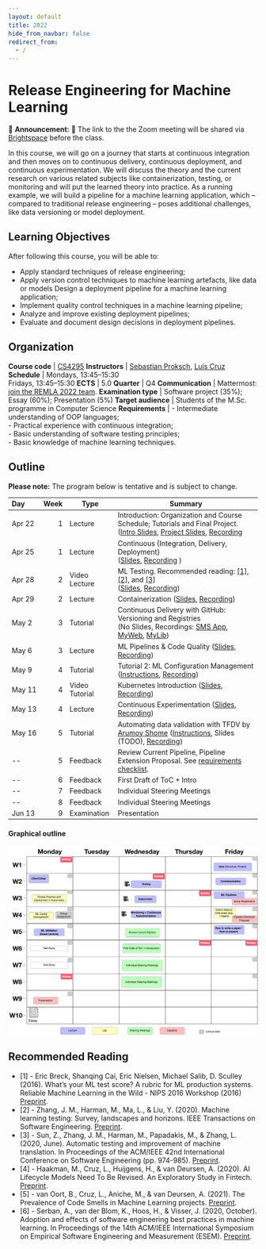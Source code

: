 ```yaml
---
layout: default
title: 2022
hide_from_navbar: false
redirect_from:
  - /
---
```


# Release Engineering for Machine Learning

📣 **Announcement:** 📣 The link to the the Zoom meeting will be shared via [Brightspace] before the class. 

In this course, we will go on a journey that starts at continuous integration and then moves on to continuous delivery, continuous deployment, and continuous experimentation. We will discuss the theory and the current research on various related subjects like containerization, testing, or monitoring and will put the learned theory into practice. As a running example, we will build a pipeline for a machine learning application, which – compared to traditional release engineering – poses additional challenges, like data versioning or model deployment.

## Learning Objectives

After following this course, you will be able to:

- Apply standard techniques of release engineering;
- Apply version control techniques to machine learning artefacts, like data or models Design a deployment pipeline for a machine learning application;
- Implement quality control techniques in a machine learning pipeline;
- Analyze and improve existing deployment pipelines;
- Evaluate and document design decisions in deployment pipelines.

## Organization

**Course code**       | [CS4295]
**Instructors**       | [Sebastian Proksch], [Luís Cruz]
**Schedule**          |	Mondays, 13:45–15:30 <br/> Fridays, 13:45–15:30
**ECTS** 	            | 5.0
**Quarter**           | Q4
**Communication**     | Mattermost: [join the REMLA 2022 team](https://mattermost.tudelft.nl/signup_user_complete/?id=fgaxpprdnj83zewkcnzt44rhrc).
**Examination type**  | Software project (35%); Essay (60%); Presentation (5%)
**Target audience**   |	Students of the M.Sc. programme in Computer Science
**Requirements** 	  | - Intermediate understanding of OOP languages; <br/> - Practical experience with continuous integration; <br/> - Basic understanding of software testing principles; <br/> - Basic knowledge of machine learning techniques.


## Outline

**Please note:** The program below is tentative and is subject to change.

 Day   | Week| Type | Summary
:------| ---:|---|----------|
 Apr&nbsp;22| 1   | Lecture | Introduction: Organization and Course Schedule; Tutorials and Final Project. ([Intro Slides][slides_01a], [Project Slides][slides_01b], [Recording][video_01]
 Apr&nbsp;25| 1   | Lecture | Continuous {Integration, Delivery, Deployment}<br/>([Slides][slides_02], [Recording][video_02] )
 Apr&nbsp;28| 2   | Video Lecture | ML Testing. Recommended reading: [[1]](#1), [[2]](#2), and [[3]](#3)<br/>([Slides][slides_03], [Recording][video_03])
 Apr&nbsp;29| 2   |  Lecture | Containerization ([Slides][slides_04], [Recording][video_04])
 May&nbsp;2 | 3   |  Tutorial | Continuous Delivery with GitHub: Versioning and Registries<br/>(No Slides, Recordings: [SMS App][video_05a], [MyWeb][video_05b], [MyLib][video_05c])
 May&nbsp;6 | 3   | Lecture | ML Pipelines & Code Quality ([Slides][slides_07], [Recording][video_07])
 May&nbsp;9 | 4   | Tutorial  | Tutorial 2: ML Configuration Management<br/> ([Instructions][ML Configuration Management], [Recording][video_07b])
 May&nbsp;11 | 4   | Video Tutorial | Kubernetes Introduction ([Slides][slides_08], [Recording][video_08])
 May&nbsp;13 | 4   | Lecture | Continuous Experimentation ([Slides][slides_09], [Recording][video_09])
 May&nbsp;16 | 5   | Tutorial | Automating data validation with TFDV by [Arumoy Shome](https://arumoy.me) ([Instructions](https://github.com/arumoy-shome/remla), Slides (TODO), [Recording][video_10])
-- | 5   | Feedback | Review Current Pipeline, Pipeline Extension Proposal. See [requirements checklist](./pipeline_reqs).
-- | 6   | Feedback | First Draft of ToC + Intro
-- | 7   | Feedback | Individual Steering Meetings
-- | 8   | Feedback | Individual Steering Meetings
Jun&nbsp;13 | 9  | Examination | Presentation

#### Graphical outline

![Outline 2022](../img/outline-2022.png)

## Recommended Reading

- <span id="1">[1]</span> - Eric Breck, Shanqing Cai, Eric Nielsen, Michael Salib, D. Sculley (2016). What’s your ML test score? A rubric for ML production systems. Reliable Machine Learning in the Wild - NIPS 2016 Workshop (2016) [Preprint](https://research.google/pubs/pub45742/).
- <span id="2">[2]</span> - Zhang, J. M., Harman, M., Ma, L., & Liu, Y. (2020). Machine learning testing: Survey, landscapes and horizons. IEEE Transactions on Software Engineering. [Preprint](https://arxiv.org/abs/1906.10742).
- <span id="3">[3]</span> - Sun, Z., Zhang, J. M., Harman, M., Papadakis, M., & Zhang, L. (2020, June). Automatic testing and improvement of machine translation. In Proceedings of the ACM/IEEE 42nd International Conference on Software Engineering (pp. 974-985). [Preprint](https://arxiv.org/abs/1910.02688).
- [4] - Haakman, M., Cruz, L., Huijgens, H., & van Deursen, A. (2020). AI Lifecycle Models Need To Be Revised. An Exploratory Study in Fintech. [Preprint](https://arxiv.org/abs/2010.02716).
- [5] - van Oort, B., Cruz, L., Aniche, M., & van Deursen, A. (2021). The Prevalence of Code Smells in Machine Learning projects. [Preprint](https://arxiv.org/abs/2103.04146).
- <span id="6">[6]</span> - Serban, A., van der Blom, K., Hoos, H., & Visser, J. (2020, October). Adoption and effects of software engineering best practices in machine learning. In Proceedings of the 14th ACM/IEEE International Symposium on Empirical Software Engineering and Measurement (ESEM). [Preprint](https://arxiv.org/abs/2007.14130).



[Sebastian Proksch]: https://proks.ch
[Luís Cruz]: https://luiscruz.github.io
[CS4295]: https://studiegids.tudelft.nl/a101_displayCourse.do?course_id=56383
[Brightspace]: https://brightspace.tudelft.nl/d2l/home/399673

[slides_01a]: https://surfdrive.surf.nl/files/index.php/s/QbMlMqQDYVGGBWM/download?path=%2Fslide-exports&files=01_Intro_Orga.pdf
[slides_01b]: https://surfdrive.surf.nl/files/index.php/s/QbMlMqQDYVGGBWM/download?path=%2Fslide-exports&files=01_intro_tutorials_project.pdf
[slides_02]: https://surfdrive.surf.nl/files/index.php/s/QbMlMqQDYVGGBWM/download?path=%2Fslide-exports&files=02_continuous_x.pdf
[slides_03]: https://surfdrive.surf.nl/files/index.php/s/bJeLGmshwPv1JV5
[slides_04]: https://surfdrive.surf.nl/files/index.php/s/QbMlMqQDYVGGBWM/download?path=%2Fslide-exports&files=04_container_orchestration.pdf
[slides_07]: https://surfdrive.surf.nl/files/index.php/s/Q3E9bGXOfrcK3OQ
[slides_08]: https://surfdrive.surf.nl/files/index.php/s/QbMlMqQDYVGGBWM/download?path=%2Fslide-exports&files=08_kubernetes_intro.pdf
[slides_09]: https://surfdrive.surf.nl/files/index.php/s/QbMlMqQDYVGGBWM/download?path=%2Fslide-exports&files=09_continuous_experimentation.pdf

[video_01]: https://surfdrive.surf.nl/files/index.php/s/QbMlMqQDYVGGBWM/download?path=%2Frecordings&files=Apr%2022%20-%20Introduction%20and%20Organization.mp4
[video_02]: https://surfdrive.surf.nl/files/index.php/s/QbMlMqQDYVGGBWM/download?path=%2Frecordings&files=Apr%2025%20-%20Continuous%20X.mp4
[video_03]: https://surfdrive.surf.nl/files/index.php/s/6hfa4qEnPXbCHqg
[video_04]: https://surfdrive.surf.nl/files/index.php/s/QbMlMqQDYVGGBWM/download?path=%2Frecordings&files=Apr%2029%20-%20Containers%20and%20Orchestration.mp4
[video_05a]: https://surfdrive.surf.nl/files/index.php/s/QbMlMqQDYVGGBWM/download?path=%2Frecordings&files=May%202%20-%20Tutorial%20on%20Docker%20and%20Github%20Actions.mp4
[video_05b]: https://surfdrive.surf.nl/files/index.php/s/QbMlMqQDYVGGBWM/download?path=%2Frecordings&files=May%205%20-%20Tutorial%20Part%202%20-%20MyWeb.mp4
[video_05c]: https://surfdrive.surf.nl/files/index.php/s/QbMlMqQDYVGGBWM/download?path=%2Frecordings&files=May%205%20-%20Tutorial%20Part%203%20-%20MyLib.mp4
[video_07]: https://surfdrive.surf.nl/files/index.php/s/Dn7F2yUW3xzeMYo
[video_07b]: https://surfdrive.surf.nl/files/index.php/s/QbMlMqQDYVGGBWM/download?path=%2Frecordings&files=May%2009%20-%20Tutorial%20on%20ML%20Config%20Management.mp4
[video_08]: https://surfdrive.surf.nl/files/index.php/s/QbMlMqQDYVGGBWM/download?path=%2Frecordings&files=08_kubernetes_intro.mp4
[video_09]: https://surfdrive.surf.nl/files/index.php/s/QbMlMqQDYVGGBWM/download?path=%2Frecordings&files=09_continuous_experimentation.mp4
[video_10]: https://surfdrive.surf.nl/files/index.php/s/QbMlMqQDYVGGBWM/download?path=%2Frecordings&files=10_tensor_flow_data_validation.mp4

[ML Configuration Management]: ./tutorials/tutorial_02_ml_pipelines
